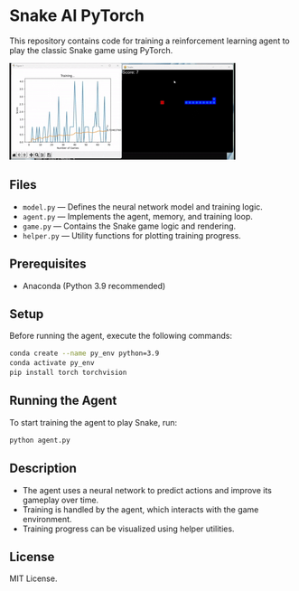 # Snake AI PyTorch

This repository contains code for training a reinforcement learning agent to play the classic Snake game using PyTorch.

![Snake AI Demo](docs/snakeDemo.gif)

## Files

- `model.py` — Defines the neural network model and training logic.
- `agent.py` — Implements the agent, memory, and training loop.
- `game.py` — Contains the Snake game logic and rendering.
- `helper.py` — Utility functions for plotting training progress.

## Prerequisites

- Anaconda (Python 3.9 recommended)

## Setup

Before running the agent, execute the following commands:

```sh
conda create --name py_env python=3.9
conda activate py_env
pip install torch torchvision
```

## Running the Agent

To start training the agent to play Snake, run:

```sh
python agent.py
```

## Description

- The agent uses a neural network to predict actions and improve its gameplay over time.
- Training is handled by the agent, which interacts with the game environment.
- Training progress can be visualized using helper utilities.

## License

MIT License.
